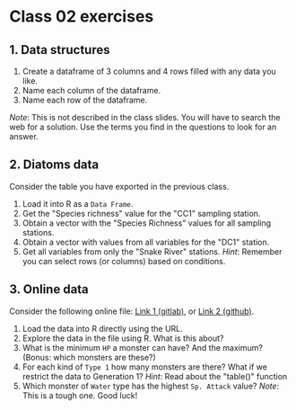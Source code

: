 # Class 02 exercises

## 1. Data structures

1. Create a dataframe of 3 columns and 4 rows filled with any data you like.
2. Name each column of the dataframe.
3. Name each row of the dataframe.

*Note*: This is not described in the class slides. You will have to search the web for a solution. Use the terms you find in the questions to look for an answer.


## 2. Diatoms data

Consider the table you have exported in the previous class.

1. Load it into R as a `Data Frame`.
2. Get the "Species richness" value for the "CC1" sampling station.
3. Obtain a vector with the "Species Richness" values for all sampling stations.
4. Obtain a vector with values from all variables for the "DC1" station.
5. Get all variables from only the "Snake River" stations. *Hint*: Remember you can select rows (or columns) based on conditions.


## 3. Online data

Consider the following online file: [Link 1 (gitlab)](https://gitlab.com/StuntsPT/bp2019/raw/master/docs/classes/exercises/poke_data.csv), or [Link 2 (github)](https://raw.githubusercontent.com/StuntsPT/BP2019/master/docs/classes/exercises/poke_data.csv).

1. Load the data into R directly using the URL.
2. Explore the data in the file using R. What is this about?
3. What is the minimum `HP` a monster can have? And the maximum? (Bonus: which monsters are these?)
4. For each kind of `Type 1` how many monsters are there? What if we restrict the data to Generation 1? *Hint*: Read about the "table()" function 
5. Which monster of `Water` type has the highest `Sp. Attack` value? *Note*: This is a tough one. Good luck!

